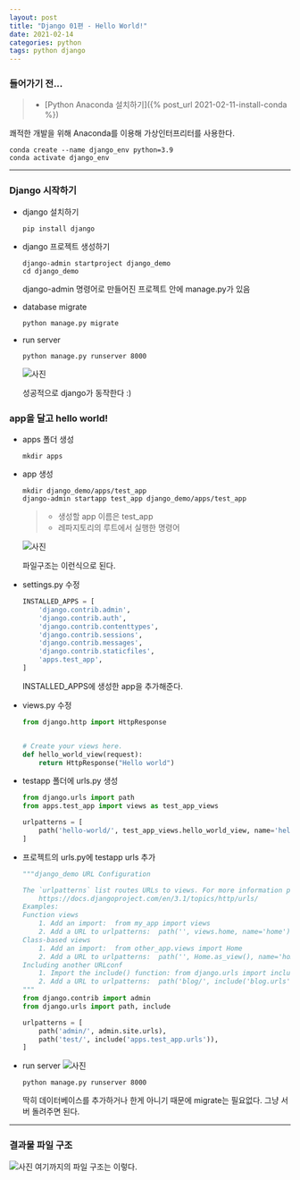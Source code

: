 ```yaml
---
layout: post
title: "Django 01편 - Hello World!"
date: 2021-02-14
categories: python
tags: python django
---
```


### 들어가기 전...
>* [Python Anaconda 설치하기]({% post_url 2021-02-11-install-conda %})

쾌적한 개발을 위해 Anaconda를 이용해 가상인터프리터를 사용한다.
```shell
conda create --name django_env python=3.9
conda activate django_env
```

---

### Django 시작하기
- django 설치하기
    ```shell
    pip install django
    ```
- django 프로젝트 생성하기
    ```shell
    django-admin startproject django_demo
    cd django_demo
    ```
    django-admin 명령어로 만들어진 프로젝트 안에 manage.py가 있음
- database migrate
    ```shell
    python manage.py migrate
    ```
- run server
    ```shell
    python manage.py runserver 8000
    ```
    ![사진](/assets/imgs/posts/python/django-01-001.png)
    
    성공적으로 django가 동작한다 :)


### app을 달고 hello world!
- apps 폴더 생성
    ```shell
    mkdir apps
    ```
- app 생성
    ```shell
    mkdir django_demo/apps/test_app
    django-admin startapp test_app django_demo/apps/test_app
    ```
    >* 생성할 app 이름은 test_app
    >* 레파지토리의 루트에서 실행한 명령어

    ![사진](/assets/imgs/posts/python/django-01-002.png)
    
    파일구조는 이런식으로 된다.
- settings.py 수정
    ```python
    INSTALLED_APPS = [
        'django.contrib.admin',
        'django.contrib.auth',
        'django.contrib.contenttypes',
        'django.contrib.sessions',
        'django.contrib.messages',
        'django.contrib.staticfiles',
        'apps.test_app',
    ]
    ```
    INSTALLED_APPS에 생성한 app을 추가해준다.
- views.py 수정
    ```python
    from django.http import HttpResponse


    # Create your views here.
    def hello_world_view(request):
        return HttpResponse("Hello world")
    ```
- testapp 폴더에 urls.py 생성
    ```python
    from django.urls import path
    from apps.test_app import views as test_app_views

    urlpatterns = [
        path('hello-world/', test_app_views.hello_world_view, name='hello_world'),
    ]
    ```
- 프로젝트의 urls.py에 testapp urls 추가
    ```python
    """django_demo URL Configuration

    The `urlpatterns` list routes URLs to views. For more information please see:
        https://docs.djangoproject.com/en/3.1/topics/http/urls/
    Examples:
    Function views
        1. Add an import:  from my_app import views
        2. Add a URL to urlpatterns:  path('', views.home, name='home')
    Class-based views
        1. Add an import:  from other_app.views import Home
        2. Add a URL to urlpatterns:  path('', Home.as_view(), name='home')
    Including another URLconf
        1. Import the include() function: from django.urls import include, path
        2. Add a URL to urlpatterns:  path('blog/', include('blog.urls'))
    """
    from django.contrib import admin
    from django.urls import path, include

    urlpatterns = [
        path('admin/', admin.site.urls),
        path('test/', include('apps.test_app.urls')),
    ]
    ```
- run server
    ![사진](/assets/imgs/posts/python/django-01-003.png)
    ```shell
    python manage.py runserver 8000
    ```
    딱히 데이터베이스를 추가하거나 한게 아니기 때문에 migrate는 필요없다. 그냥 서버 돌려주면 된다.

---

### 결과물 파일 구조
![사진](/assets/imgs/posts/python/django-01-004.png)
여기까지의 파일 구조는 이렇다.